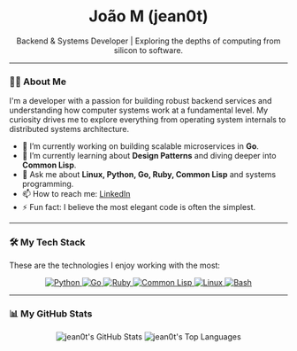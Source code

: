 <div align="center">
  <h1 align="center">João M (jean0t)</h1>
  <p align="center">
    Backend & Systems Developer | Exploring the depths of computing from silicon to software.
  </p>
</div>

---

### 👨‍💻 About Me
I'm a developer with a passion for building robust backend services and understanding how computer systems work at a fundamental level. My curiosity drives me to explore everything from operating system internals to distributed systems architecture.

- 🔭 I’m currently working on building scalable microservices in **Go**.
- 🌱 I’m currently learning about **Design Patterns** and diving deeper into **Common Lisp**.
- 💬 Ask me about **Linux, Python, Go, Ruby, Common Lisp** and systems programming.
- 📫 How to reach me: [LinkedIn](https://www.linkedin.com/in/joao-maurici0-m/)
- ⚡ Fun fact: I believe the most elegant code is often the simplest.

---

### 🛠️ My Tech Stack
These are the technologies I enjoy working with the most:

<p align="center">
  <a href="https://www.python.org" target="_blank" rel="noreferrer">
    <img src="https://img.shields.io/badge/Python-3776AB?style=for-the-badge&logo=python&logoColor=white" alt="Python"/>
  </a>
  <a href="https://golang.org" target="_blank" rel="noreferrer">
    <img src="https://img.shields.io/badge/Go-00ADD8?style=for-the-badge&logo=go&logoColor=white" alt="Go"/>
  </a>
  <a href="https://www.ruby-lang.org/en/" target="_blank" rel="noreferrer">
    <img src="https://img.shields.io/badge/Ruby-CC342D?style=for-the-badge&logo=ruby&logoColor=white" alt="Ruby"/>
  </a>
  <a href="https://lisp-lang.org/" target="_blank" rel="noreferrer">
    <img src="https://img.shields.io/badge/Common%20Lisp-333333?style=for-the-badge&logo=common-lisp&logoColor=white" alt="Common Lisp"/>
  </a>
  <a href="https://www.linux.org/" target="_blank" rel="noreferrer">
    <img src="https://img.shields.io/badge/Linux-FCC624?style=for-the-badge&logo=linux&logoColor=black" alt="Linux"/>
  </a>
  <a href="https://www.gnu.org/software/bash/" target="_blank" rel="noreferrer">
    <img src="https://img.shields.io/badge/Bash-4EAA25?style=for-the-badge&logo=gnu-bash&logoColor=white" alt="Bash"/>
  </a>
</p>

---

### 📊 My GitHub Stats
<p align="center">
  <img src="https://github-readme-stats.vercel.app/api?username=jean0t&show_icons=true&theme=transparent&hide_border=true&title_color=007ACC&icon_color=007ACC&text_color=c9d1d9&bg_color=00000000" alt="jean0t's GitHub Stats" />
  <img src="https://github-readme-stats.vercel.app/api/top-langs/?username=jean0t&layout=compact&theme=transparent&hide_border=true&title_color=007ACC&text_color=c9d1d9&bg_color=00000000&langs_count=6" alt="jean0t's Top Languages" />
</p>
